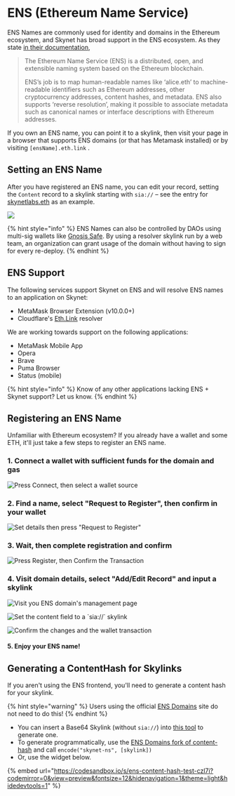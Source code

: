 # ENS \(Ethereum Name Service\)

ENS Names are commonly used for identity and domains in the Ethereum ecosystem, and Skynet has broad support in the ENS ecosystem. As they state [in their documentation](https://docs.ens.domains/),

> The Ethereum Name Service \(ENS\) is a distributed, open, and extensible naming system based on the Ethereum blockchain.
>
> ENS’s job is to map human-readable names like ‘alice.eth’ to machine-readable identifiers such as Ethereum addresses, other cryptocurrency addresses, content hashes, and metadata. ENS also supports ‘reverse resolution’, making it possible to associate metadata such as canonical names or interface descriptions with Ethereum addresses.

If you own an ENS name, you can point it to a skylink, then visit your page in a browser that supports ENS domains \(or that has Metamask installed\) or by visiting `[ensName].eth.link` .

## Setting an ENS Name

After you have registered an ENS name, you can edit your record, setting the `Content` record to a skylink starting with `sia://` – see the entry for [skynetlabs.eth](https://app.ens.domains/name/skynetlabs.eth) as an example.

![](../.gitbook/assets/4_withskylink.png)

{% hint style="info" %}
ENS Names can also be controlled by DAOs using multi-sig wallets like [Gnosis Safe](https://medium.com/the-ethereum-name-service/you-can-now-manage-ens-names-with-gnosis-safe-9ddcb7e6c4ac). By using a resolver skylink run by a web team, an organization can grant usage of the domain without having to sign for every re-deploy.
{% endhint %}

## ENS Support

The following services support Skynet on ENS and will resolve ENS names to an application on Skynet:

* MetaMask Browser Extension \(v10.0.0+\)
* Cloudflare's [Eth.Link](https://eth.link/) resolver

We are working towards support on the following applications:

* MetaMask Mobile App
* Opera
* Brave
* Puma Browser
* Status \(mobile\)

{% hint style="info" %}
Know of any other applications lacking ENS + Skynet support? Let us know.
{% endhint %}

## Registering an ENS Name

Unfamiliar with Ethereum ecosystem? If you already have a wallet and some ETH, it'll just take a few steps to register an ENS name.

### 1. Connect a wallet with sufficient funds for the domain and gas

![Press Connect, then select a wallet source](../.gitbook/assets/1metamask.png)

### 2. Find a name, select "Request to Register", then confirm in your wallet

![Set details then press &quot;Request to Register&quot;](../.gitbook/assets/1.png)

### 3. Wait, then complete registration and confirm

![Press Register, then Confirm the Transaction](../.gitbook/assets/3withmetamask.png)

### 4. Visit domain details, select "Add/Edit Record" and input a skylink

![Visit you ENS domain&apos;s management page](../.gitbook/assets/4.png)

![Set the content field to a \`sia://\` skylink](../.gitbook/assets/4_withskylink%20%282%29.png)

![Confirm the changes and the wallet transaction](../.gitbook/assets/4confirm.png)

#### 5. Enjoy your ENS name!

## Generating a ContentHash for Skylinks

If you aren't using the ENS frontend, you'll need to generate a content hash for your skylink.

{% hint style="warning" %}
Users using the official [ENS Domains](https://ens.domains/) site do not need to do this!
{% endhint %}

* You can insert a Base64 Skylink \(without `sia://`\) into [this tool](https://5g0ab4bfifpa1rcvdainjdc9h6ldmmg4rlgke3rc1g1372mspdeevfg.siasky.net/) to generate one.
* To generate programmatically, use the [ENS Domains fork of content-hash](https://github.com/ensdomains/content-hash) and call `encode("skynet-ns", [skylink])`
* Or, use the widget below.

{% embed url="https://codesandbox.io/s/ens-content-hash-test-czl7i?codemirror=0&view=preview&fontsize=12&hidenavigation=1&theme=light&hidedevtools=1" %}



